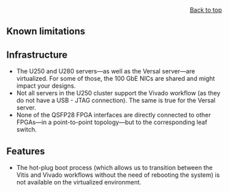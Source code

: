 <div id="readme" class="Box-body readme blob js-code-block-container">
<article class="markdown-body entry-content p-3 p-md-6" itemprop="text">
<p align="right">
<a href="https://github.com/fpgasystems/hacc#--heterogenous-accelerated-compute-cluster">Back to top</a>
</p>

# Known limitations

## Infrastructure
* The U250 and U280 servers—as well as the Versal server—are virtualized. For some of those, the 100 GbE NICs are shared and might impact your designs. 
* Not all servers in the U250 cluster support the Vivado workflow (as they do not have a USB - JTAG connection). The same is true for the Versal server.
* None of the QSFP28 FPGA interfaces are directly connected to other FPGAs—in a point-to-point topology—but to the corresponding leaf switch.

## Features
* The hot-plug boot process (which allows us to transition between the Vitis and Vivado workflows without the need of rebooting the system) is not available on the virtualized environment.